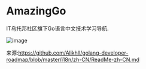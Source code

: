 # AmazingGo
IT乌托邦社区旗下Go语言中文技术学习导航.



![image](https://user-images.githubusercontent.com/54885844/198968656-85066af6-5940-44af-ae0e-98c3b31cc567.png)

来源:https://github.com/Alikhll/golang-developer-roadmap/blob/master/i18n/zh-CN/ReadMe-zh-CN.md
